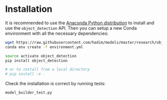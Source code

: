 # Installation

It is recommended to use the [Anaconda Python distribution](https://www.anaconda.com/downloa) to install and use the `object_detection` API. Then you can setup a new Conda environment with all the necessary dependencies:

``` bash
wget https://raw.githubusercontent.com/hadim/models/master/research/object_detection/environment.yml
conda env create -f environment.yml

source activate object_detection
pip install object_detection

# or to install from a local directory
# pip install -e .
```

Check the installation is correct by running tests:

```bash
model_builder_test.py
```
